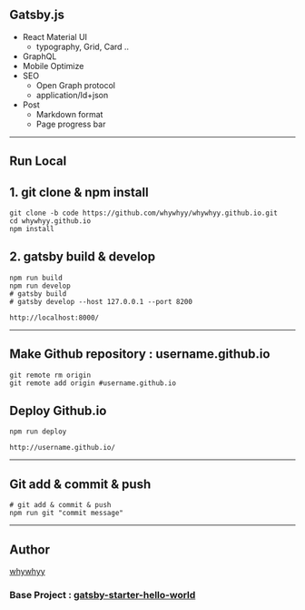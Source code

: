 ## Gatsby.js 
 - React Material UI
   - typography, Grid, Card ..
 - GraphQL
 - Mobile Optimize
 - SEO 
   - Open Graph protocol
   - application/ld+json
 - Post
   - Markdown format
   - Page progress bar
---

## Run Local

## 1. git clone & npm install
```
git clone -b code https://github.com/whywhyy/whywhyy.github.io.git
cd whywhyy.github.io
npm install 
```

## 2. gatsby build & develop
```
npm run build
npm run develop
# gatsby build 
# gatsby develop --host 127.0.0.1 --port 8200
```

`http://localhost:8000/`

---

## Make Github repository : username.github.io

```
git remote rm origin
git remote add origin #username.github.io
```

## Deploy Github.io
```
npm run deploy
```
`http://username.github.io/`

---

## Git add & commit & push
```
# git add & commit & push
npm run git "commit message"
```

---
## Author
[whywhyy](https://github.com/whywhyy)

### Base Project : [gatsby-starter-hello-world]("https://github.com/gatsbyjs/gatsby-starter-hello-world")